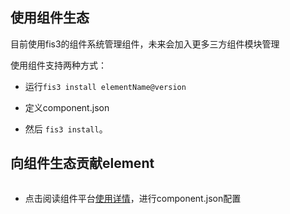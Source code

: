 ## 使用组件生态
目前使用fis3的组件系统管理组件，未来会加入更多三方组件模块管理

使用组件支持两种方式：

- 运行```fis3 install elementName@version```

- 定义component.json
- 然后 ```fis3 install```。

## 向组件生态贡献element
```bash

```


- 点击阅读组件平台[使用详情](https://github.com/fis-components/components/blob/master/install.md)，进行component.json配置




